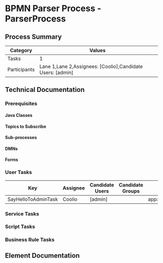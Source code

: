 # BPMN Parser Process - ParserProcess
Process Summary
---------------
| Category     | Values                                                     |
| ------------ | ---------------------------------------------------------- |
| Tasks        | 1                                                          |
| Participants | Lane 1,Lane 2,Assignees: [Coolio],Candidate Users: [admin] |

Technical Documentation
-----------------------
### Prerequisites
#### Java Classes
#### Topics to Subscribe
#### Sub-processes
#### DMNs
#### Forms
### User Tasks
| Key                 | Assignee | Candidate Users | Candidate Groups | Form Key                      |
| ------------------- | -------- | --------------- | ---------------- | ----------------------------- |
| SayHelloToAdminTask | Coolio   | [admin]         |                  | app:embedded:createTweet.html |

### Service Tasks
### Script Tasks
### Business Rule Tasks
Element Documentation
---------------------
